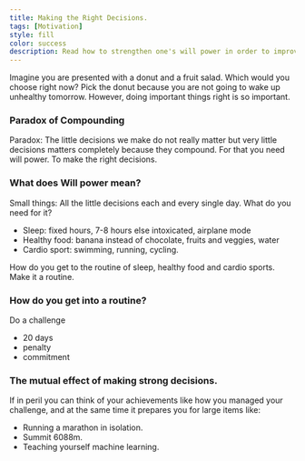 ```yaml
---
title: Making the Right Decisions.
tags: [Motivation]
style: fill
color: success
description: Read how to strengthen one's will power in order to improve making the right decisions.
---
```

Imagine you are presented with a donut and a fruit salad. Which would you choose right now?
Pick the donut because you are not going to wake up unhealthy tomorrow. However, doing important things right is so important.

### Paradox of Compounding

Paradox: The little decisions we make do not really matter but very little decisions matters completely because they compound. For that you need will power. To make the right decisions.

### What does Will power mean?
Small things: All the little decisions each and every single day.
What do you need for it?
- Sleep: fixed hours, 7-8 hours else intoxicated, airplane mode
- Healthy food: banana instead of chocolate, fruits and veggies, water
- Cardio sport: swimming, running, cycling.

How do you get to the routine of sleep, healthy food and cardio sports. Make it a routine.

### How do you get into a routine?
Do a challenge
- 20 days
- penalty
- commitment

### The mutual effect of making strong decisions.

If in peril you can think of your achievements like how you managed your challenge, and at the same time it prepares you for large items like:
- Running a marathon in isolation.
- Summit 6088m.
- Teaching yourself machine learning.
